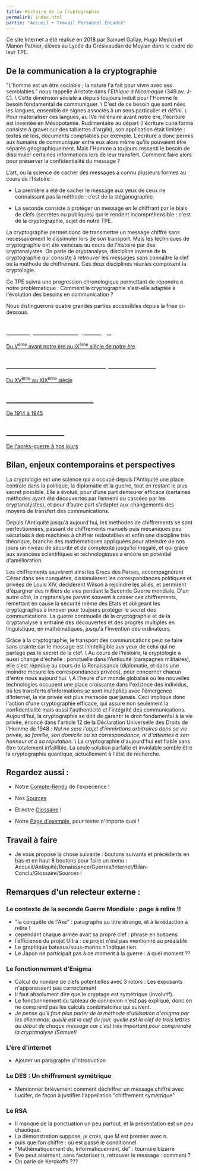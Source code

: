 ```yaml
---
title: Histoire de la Cryptographie
permalink: index.html
partie: "Accueil • Travail Personnel Encadré"
---
```


Ce site Internet a été réalisé en 2018 par Samuel Gallay, Hugo Medori et Manon Pathier, élèves au Lycée du Grésivaudan de Meylan dans le cadre de leur TPE.

## De la communication à la cryptographie 

"L'homme est un être sociable ; la nature l'a fait pour vivre avec ses semblables." nous rappelle Aristote dans l'*Ethique à Nicomaque* (349 av. J-C). \\
Cette dimension sociale a depuis toujours induit pour l'Homme le besoin fondamental de communiquer. \\
C'est de ce besoin que sont nées les langues, ensemble de signes associés à un sens particulier et défini. \\
Pour matérialiser ces langues, au IVe millénaire avant notre ère, l'écriture est inventée en Mésopotamie. Rudimentaire au départ (l'écriture cunéiforme consiste à graver sur des tablettes d'argile), son application était limitée : textes de lois, documents comptables par exemple.
L'écriture a donc permis aux humains de communiquer entre eux alors même qu'ils pouvaient être séparés géographiquement.
Mais l'Homme a toujours ressenti le besoin de dissimuler certaines informations lors de leur transfert. Comment faire alors pour préserver la confidentialité du message ?

L’art, ou la science de cacher des messages a connu plusieurs formes au cours de l’histoire :

- La première a été de cacher le message aux yeux de ceux ne connaissant pas la méthode : c’est de la stéganographie.

- La seconde consiste à protéger un message en le chiffrant par le biais de clefs (secrètes ou publiques) qui le rendent incompréhensible : c'est de la cryptographie, sujet de notre TPE.

La cryptographie permet donc de transmettre un message chiffré sans nécessairement le dissimuler lors de son transport. Mais les techniques de cryptographie ont été vaincues au cours de l'histoire par des cryptanalystes. On parle de cryptanalyse, discipline inverse de la cryptographie qui consiste à retrouver les messages sans connaître la clef ou la méthode de chiffrement. Ces deux disciplines réunies composent la cryptologie.

Ce TPE suivra une progression chronologique permettant de répondre à notre problématique : Comment la cryptographie s'est-elle adaptée à l'évolution des besoins en communication ?

Nous distinguerons quatre grandes parties accessibles depuis la frise ci-dessous.



<link rel="stylesheet" href="{{ '/assets/css/timeline.css' | relative_url }}">
<div class="timeline">

 <div class="container left">
  <a href="{{ "/antiquite/" | relative_url }}">
   <div class="content">
     <h2 style="color:white;">L'Antiquité et le Moyen-Âge</h2>
     <p>Du V<SUP>ème</SUP> avant notre ère au IX<SUP>ème</SUP> siècle de notre ère</p>
   </div>
  </a>
 </div>

 <div class="container right">
 <a href="{{ "/temps-modernes/" | relative_url }}">
   <div class="content">
     <h2 style="color:white;">La Renaissance et les Temps Modernes</h2>
     <p>Du XV<SUP>ème</SUP> au XIX<SUP>ème</SUP> siècle</p>
   </div>
   </a>
 </div>

 <div class="container left">
 <a href="{{ "/guerres/" | relative_url }}">
   <div class="content">
     <h2 style="color:white;">Les Guerres Mondiales</h2>
     <p>De 1914 à 1945</p>
   </div>
   </a>
 </div>

 <div class="container right">
 <a href="{{ "/internet/" | relative_url }}">
   <div class="content">
     <h2 style="color:white;">L'ère d'Internet</h2>
     <p>De l'après-guerre à nos jours</p>
   </div>
   </a>
 </div>

</div>

## Bilan, enjeux contemporains et perspectives 

La cryptologie est une science qui a occupé depuis l'Antiquité une place centrale dans la politique, la diplomatie et la guerre, tout en restant le plus secret possible. Elle a évolué, pour d’une part demeurer efficace (certaines méthodes ayant été découvertes par l’ennemi ou cassées par les cryptanalystes), et pour d’autre part s’adapter aux changements des moyens de transfert des communications.

Depuis l'Antiquité jusqu'à aujourd'hui, les méthodes de chiffrements se sont perfectionnées, passant de chiffrements manuels puis mécaniques peu sécurisés à des machines à chiffrer redoutables et enfin une discipline très théorique, branche des mathématiques appliquées pour atteindre de nos jours un niveau de sécurité et de complexité jusqu'ici inégalé, et qui grâce aux avancées scientifiques et technologiques a encore un potentiel d'amélioration. 

Les chiffrements sauvèrent ainsi les Grecs des Perses, accompagnèrent César dans ses conquêtes, dissimulèrent les correspondances politiques et privées de Louis XIV, décidèrent Wilson à rejoindre les alliés, et permirent d'épargner des milliers de vies pendant la Seconde Guerre mondiale. D'un autre côté, la cryptanalyse parvint souvent à casser ces chiffrements, remettant en cause la sécurité même des Etats et obligeant les cryptographes à innover pour toujours protéger le secret des communications. La guerre continuelle de la cryptographie et de la cryptanalyse a entraîné des découvertes et des progrès multiples en linguistique, en mathématiques, jusqu'à l'invention des ordinateurs.

Grâce à la cryptographie, le transport des communications peut se faire sans crainte car le message est inintelligible aux yeux de celui qui ne partage pas le secret de la clef. \\
Au cours de l'histoire, la cryptologie a aussi changé d'échelle : ponctuelle dans l'Antiquité (campagnes militaires), elle s'est répndue au cours de la Renaissance (diplomatie, et dans une moindre mesure les correspondances privées), pour concerner chacun d'entre nous aujourd'hui. \\
A l'heure d'un monde globalisé où les nouvelles technologies occupent une place croissante dans l'existnce des individus, où les transferts d'informations se sont multipliés avec l'émergence d'Internet, la vie privée est plus menacée que jamais. Ceci implique donc l'action d'une cryptographie efficace, qui assure non seulement la confidentialité mais aussi l'authenticité et l'intégrité des communications. Aujourd'hui, la cryptographie se doit de garantir le droit fondamental à la vie privée, énoncé dans l'article 12 de la Déclaration Universelle des Droits de l'Homme de 1948 : *Nul ne sera l'objet d'immixtions arbitraires dans sa vie privée, sa famille, son domicile ou sa correspondance, ni d'atteintes à son honneur et à sa réputation.* \\
La cryptographie d'aujourd'hui est fiable sans être totalement infaillible. La seule solution parfaite et inviolable semble être la cryptographie quantique, actuellement à l'état de recherche.

## Regardez aussi :
* Notre [Compte-Rendu](experience) de l'expérience !
* Nos [Sources](sources)
* Et notre [Glossaire](glossaire) !

* Notre [Page d'exemple](exemple), pour tester n'importe quoi !


## Travail à faire
* Je vous propose la chose suivante : boutons suivants et précédents en bas et en haut 8 boutons pour faire un menu : Accueil/Antiquité/Renaissance/Guerres/Internet/Bilan-Conclu/Glossaire/Sources !

## Remarques d'un relecteur externe :

### Le contexte de la seconde Guerre Mondiale : page à relire !!
  * "la conquête de l'Axe" : paragraphe au titre étrange, et à la rédaction à relire !
  * cependant chaque armée avait sa propre clef : phrase en suspens
  * l’efficience du projet Ultra : ce projet n'est pas mentionné au préalable
  * Le graphique bateaux/sous-marins n'indique rien.
  * Le Japon ne participait pas à ce moment à la guerre : à quel moment ??

### Le fonctionnement d'Enigma
  * Calcul du nombre de clefs potentielles avec 3 rotors : Les exposants n'apparaissent pas correctement
  * Il faut absolument dire que le cryptage est symétrique (involutif).
  * Le fonctionnement du tableau de connexion n'est pas expliqué, donc on ne comprend pas les calculs combinatoires qui suivent.
  * *Je pense qu'il faut plus parler de la méthode d'utilisation d'énigma par les allemands, quelle est la clef du jour, quelle est la clef de trois lettres au début de chaque message car c'est très important pour comprendre la cryptanalyse (Samuel)*


### L'ère d'internet
  * Ajouter un paragraphe d'introduction

### Le DES : Un chiffrement symétrique
  * Mentionner brièvement comment déchiffrer un message chiffré avec Lucifer, de façon à justifier l'appellation "chiffrement symétrique"

### Le RSA
  * Il manque de la ponctuation un peu partout, et la présentation est un peu chaotique.
  * La démonstration suppose, je crois, que M est premier avec n.
  * puis que l’on chiffre : où est passé le conditionnel
  * "Mathématiquement du, Informatiquement, de" : tournure bizarre
  * Eve peut aisément, sans factoriser n, retrouver le message : comment ?
  * On parle de Kerckoffs ???

  
